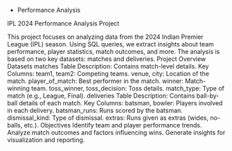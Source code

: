 * Performance Analysis
  
IPL 2024 Performance Analysis Project

This project focuses on analyzing data from the 2024 Indian Premier League (IPL) season. Using SQL queries, we extract insights about team performance, player statistics, match outcomes, and more. The analysis is based on two key datasets: matches and deliveries.
Project Overview
Datasets
matches Table
Description: Contains match-level details.
Key Columns:
team1, team2: Competing teams.
venue, city: Location of the match.
player_of_match: Best performer in the match.
winner: Match-winning team.
toss_winner, toss_decision: Toss details.
match_type: Type of match (e.g., League, Final).
deliveries Table
Description: Contains ball-by-ball details of each match.
Key Columns:
batsman, bowler: Players involved in each delivery.
batsman_runs: Runs scored by the batsman.
dismissal_kind: Type of dismissal.
extras: Runs given as extras (wides, no-balls, etc.).
Objectives
Identify team and player performance trends.
Analyze match outcomes and factors influencing wins.
Generate insights for visualization and reporting.

